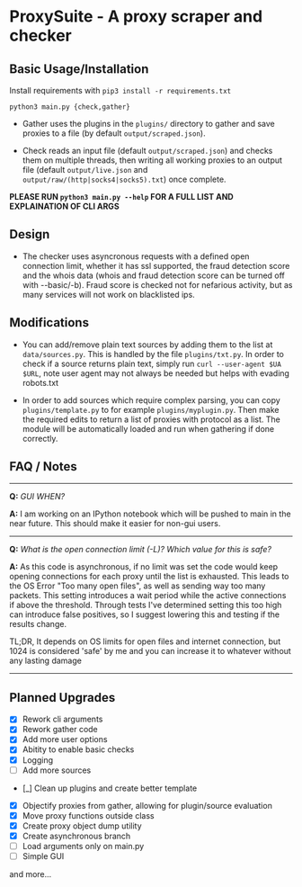 ProxySuite - A proxy scraper and checker
========================================

Basic Usage/Installation
-----

Install requirements with `pip3 install -r requirements.txt`

`python3 main.py {check,gather}`

* Gather uses the plugins in the `plugins/` directory to gather and save proxies to a file (by default `output/scraped.json`).

* Check reads an input file (default `output/scraped.json`) and checks them on multiple threads, then writing all working proxies to an output file (default `output/live.json` and `output/raw/(http|socks4|socks5).txt`) once complete.

**PLEASE RUN `python3 main.py --help` FOR A FULL LIST AND EXPLAINATION OF CLI ARGS**


Design
------

* The checker uses asyncronous requests with a defined open connection limit, whether it has ssl supported, the fraud detection score and the whois data (whois and fraud detection score can be turned off with --basic/-b). Fraud score is checked not for nefarious activity, but as many services will not work on blacklisted ips.



Modifications
-------------

* You can add/remove plain text sources by adding them to the list at `data/sources.py`. This is handled by the file `plugins/txt.py`. In order to check if a source returns plain text, simply run `curl --user-agent $UA $URL`, note user agent may not always be needed but helps with evading robots.txt

* In order to add sources which require complex parsing, you can copy `plugins/template.py` to for example `plugins/myplugin.py`. Then make the required edits to return a list of proxies with protocol as a list. The module will be automatically loaded and run when gathering if done correctly.



FAQ / Notes
-----------

***

**Q:** *GUI WHEN?*

**A:** I am working on an IPython notebook which will be pushed to main in the near future. This should make it easier for non-gui users.

***

**Q:** *What is the open connection limit (-L)? Which value for this is safe?*

**A:** As this code is asynchronous, if no limit was set the code would keep opening connections for each proxy until the list is exhausted. This leads to the OS Error "Too many open files", as well as sending way too many packets. This setting introduces a wait period while the active connections if above the threshold. Through tests I've determined setting this too high can introduce false positives, so I suggest lowering this and testing if the results change.

TL;DR, It depends on OS limits for open files and internet connection, but 1024 is considered 'safe' by me and you can increase it to whatever without any lasting damage

***


Planned Upgrades
----------

- [X] Rework cli arguments
- [X] Rework gather code
- [X] Add more user options
- [X] Abitity to enable basic checks
- [X] Logging
- [ ] Add more sources
- [_] Clean up plugins and create better template
- [X] Objectify proxies from gather, allowing for plugin/source evaluation
- [X] Move proxy functions outside class
- [X] Create proxy object dump utility
- [X] Create asynchronous branch
- [ ] Load arguments only on main.py
- [ ] Simple GUI

and more...